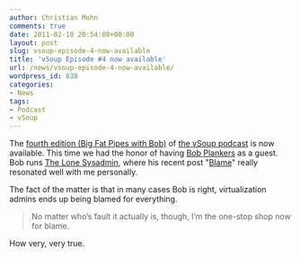 ```yaml
---
author: Christian Mohn
comments: true
date: 2011-02-10 20:54:08+00:00
layout: post
slug: vsoup-episode-4-now-available
title: 'vSoup Episode #4 now available'
url: /news/vsoup-episode-4-now-available/
wordpress_id: 838
categories:
- News
tags:
- Podcast
- vSoup
---
```


The [fourth edition (Big Fat Pipes with Bob)](http://vsoup.net/2011/02/vsoup-big-fat-pipes-with-bob-episode-4-2/) of [the vSoup podcast](http://vsoup.net/) is now available. This time we had the honor of having [Bob Plankers](http://twitter.com/plankers) as a guest. Bob runs [The Lone Sysadmin](http://lonesysadmin.net), where his recent post "[Blame](http://lonesysadmin.net/2011/02/08/blame/)" really resonated well with me personally.

The fact of the matter is that in many cases Bob is right, virtualization admins ends up being blamed for everything. 



<blockquote>No matter who’s fault it actually is, though, I’m the one-stop shop now for blame.</blockquote>



How very, very true.
